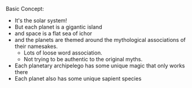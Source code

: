 

<style>
td {font-family: Catrinity; padding:0em;}
</style>



Basic Concept:
- It's the solar system!
- But each planet is a gigantic island
- and space is a flat sea of ichor
- and the planets are themed around the mythological associations of their namesakes.
    - Lots of loose word association.
    - Not trying to be authentic to the original myths.
- Each planetary archipelego has some unique magic that only works there
- Each planet also has some unique sapient species
























